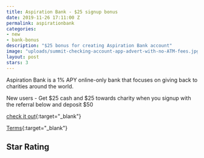 ```yaml
---
title: Aspiration Bank - $25 signup bonus
date: 2019-11-26 17:11:00 Z
permalink: aspirationbank
categories:
- new
- bank-bonus
description: "$25 bonus for creating Aspiration Bank account"
image: "uploads/summit-checking-account-app-advert-with-no-ATM-fees.jpg"
layout: post
stars: 3
---
```


Aspiration Bank is a 1% APY online-only bank that focuses on giving back to charities around the world. 

New users - Get $25 cash and $25 towards charity when you signup with the referral below and deposit $50

[check it out](https://my.aspiration.com/welcome/DRAKF86XYW23ASHA){:target="_blank"}

[Terms](https://my.aspiration.com/faq/Opening-an-Account%3EGetting-Started%3EWhat-is-your-referral-program-){:target="_blank"}
<head>
<!-- Font Awesome Icon Library -->
<link rel="stylesheet" href="https://cdnjs.cloudflare.com/ajax/libs/font-awesome/4.7.0/css/font-awesome.min.css">
<style>
.checked {
  color: orange;
}
</style>
</head>
<body>

<h2>Star Rating</h2>
<span class="fa fa-star checked"></span>
<span class="fa fa-star checked"></span>
<span class="fa fa-star checked"></span>
<span class="fa fa-star"></span>
<span class="fa fa-star"></span>

</body>